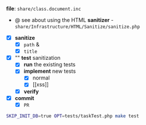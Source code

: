 **file**: `share/class.document.inc`
- @ see about using the HTML **sanitizer** - `share/Infrastructure/HTML/Sanitize/sanitize.php` 

- [x] **sanitize** 
	- [x] `path` &
	- [x] `title`
- [x] "" **test** sanitization
	- [x] **run** the existing tests
	- [x] **implement** new tests
		- [x] normal
		- [x] [[xss]]
	- [x] **verify**
- [x] **commit**
	- [x] `PR`

```bash
SKIP_INIT_DB=true OPT=tests/taskTest.php make test
```

